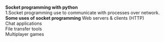 **Socket programming with python**
<br>
1.Socket programming use to communicate with processes over network.<br>
**Some uses of socket programming**
Web servers & clients (HTTP)
<br>
Chat applications
<br>
File transfer tools
<br>
Multiplayer games


